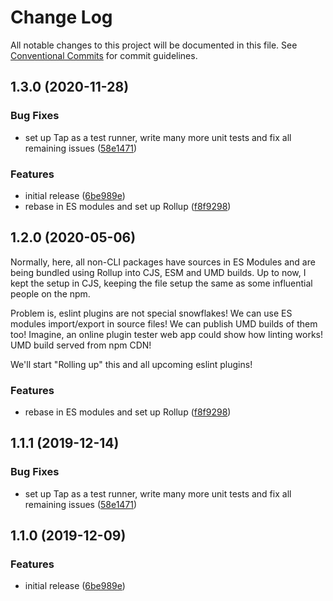 # Change Log

All notable changes to this project will be documented in this file.
See [Conventional Commits](https://conventionalcommits.org) for commit guidelines.

## 1.3.0 (2020-11-28)

### Bug Fixes

- set up Tap as a test runner, write many more unit tests and fix all remaining issues ([58e1471](https://git.sr.ht/~royston/codsen/commits/58e147195282077df7ad20efb00dac95976ac24d))

### Features

- initial release ([6be989e](https://git.sr.ht/~royston/codsen/commits/6be989ee0df3f06661a2319dc990c39d1c3e682f))
- rebase in ES modules and set up Rollup ([f8f9298](https://git.sr.ht/~royston/codsen/commits/f8f929842cc5870fa4fcaf93cc2da2d6ba09466f))

## 1.2.0 (2020-05-06)

Normally, here, all non-CLI packages have sources in ES Modules and are being bundled using Rollup into CJS, ESM and UMD builds. Up to now, I kept the setup in CJS, keeping the file setup the same as some influential people on the npm.

Problem is, eslint plugins are not special snowflakes! We can use ES modules import/export in source files! We can publish UMD builds of them too! Imagine, an online plugin tester web app could show how linting works! UMD build served from npm CDN!

We'll start "Rolling up" this and all upcoming eslint plugins!

### Features

- rebase in ES modules and set up Rollup ([f8f9298](https://gitlab.com/codsen/codsen/commit/f8f929842cc5870fa4fcaf93cc2da2d6ba09466f))

## 1.1.1 (2019-12-14)

### Bug Fixes

- set up Tap as a test runner, write many more unit tests and fix all remaining issues ([58e1471](https://gitlab.com/codsen/codsen/commit/58e147195282077df7ad20efb00dac95976ac24d))

## 1.1.0 (2019-12-09)

### Features

- initial release ([6be989e](https://gitlab.com/codsen/codsen/commit/6be989ee0df3f06661a2319dc990c39d1c3e682f))
